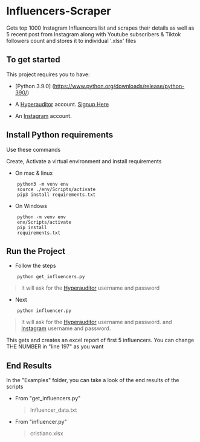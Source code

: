 # Influencers-Scraper

Gets top 1000 Instagram Influencers list and scrapes their details as well as 5 recent post from Instagram along with Youtube subscribers &amp; Tiktok followers count and stores it to individual '.xlsx' files

## To get started

This project requires you to have:

- [Python 3.9.0] (https://www.python.org/downloads/release/python-390/)

- A [Hyperauditor](https://hypeauditor.com) account. [Signup Here](https://hypeauditor.com/signup/)

- An [Instagram](https://instagram.com) account.

## Install Python requirements

Use these commands

Create, Activate a virtual environment and install requirements

- On mac & linux

```
    python3 -m venv env
    source ./env/Scripts/activate
    pip3 install requirements.txt
```

- On Windows

```
    python -m venv env
    env/Scripts/activate
    pip install
    requirements.txt
```

## Run the Project

- Follow the steps

```
    python get_influencers.py
```

> It will ask for the [Hyperauditor](https://hypeauditor.com) username and password

- Next

```
    python influencer.py
```

> It will ask for the [Hyperauditor](https://hypeauditor.com) username and password.
> and [Instagram](https://instagram.com) username and password.

This gets and creates an excel report of first 5 influencers.
You can change THE NUMBER in "line 197" as you want

## End Results

In the "Examples" folder, you can take a look of the end results of the scripts

- From "get_influencers.py"

  > Influencer_data.txt

- From "influencer.py"
  > cristiano.xlsx
